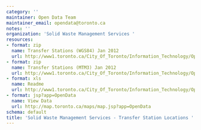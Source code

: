 ```yaml
---
category: ''
maintainer: Open Data Team
maintainer_email: opendata@toronto.ca
notes: ''
organization: 'Solid Waste Management Services '
resources:
- format: zip
  name: Transfer Stations (WGS84) Jan 2012
  url: http://www1.toronto.ca/City_Of_Toronto/Information_Technology/Open_Data/Data_Sets/Assets/Files/SWMS_-_Transfer_Station_Locations_wgs84_Jan2012.zip
- format: zip
  name: Transfer Stations (MTM3) Jan 2012
  url: http://www1.toronto.ca/City_Of_Toronto/Information_Technology/Open_Data/Data_Sets/Assets/Files/SWMS_-_Transfer_Station_Locations_mtm3_Jan2012.zip
- format: xls
  name: Readme
  url: http://www1.toronto.ca/City_Of_Toronto/Information_Technology/Open_Data/Data_Sets/Assets/Files/Solid_Waste_Management_Services_-_Transfer_Station_Locations_Readme.xls
- format: jsp?app=OpenData
  name: View Data
  url: http://map.toronto.ca/maps/map.jsp?app=OpenData
schema: default
title: 'Solid Waste Management Services - Transfer Station Locations '
---
```

